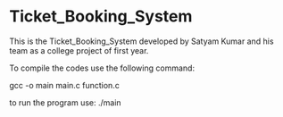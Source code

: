 # Ticket_Booking_System
This is the Ticket_Booking_System developed by Satyam Kumar and his team as a college project of first year.

To compile the codes use the following command:

gcc -o main main.c function.c

to run the program use:     ./main
